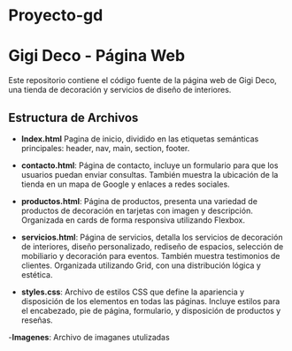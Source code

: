 # Proyecto-gd

# Gigi Deco - Página Web

Este repositorio contiene el código fuente de la página web de Gigi Deco, una tienda de decoración y servicios de diseño de interiores.

## Estructura de Archivos

- **Index.html** Pagina de inicio, dividido en las etiquetas semánticas principales: header, nav, main, section, footer.

- **contacto.html**: Página de contacto, incluye un formulario para que los usuarios puedan enviar consultas. También muestra la ubicación de la tienda en un mapa de Google y enlaces a redes sociales.
- **productos.html**: Página de productos, presenta una variedad de productos de decoración en tarjetas con imagen y descripción. Organizada en cards de forma responsiva utilizando Flexbox.
- **servicios.html**: Página de servicios, detalla los servicios de decoración de interiores, diseño personalizado, rediseño de espacios, selección de mobiliario y decoración para eventos. También muestra testimonios de clientes. Organizada utilizando Grid, con una distribución lógica y estética.

- **styles.css**: Archivo de estilos CSS que define la apariencia y disposición de los elementos en todas las páginas. Incluye estilos para el encabezado, pie de página, formulario, y disposición de productos y reseñas.

-**Imagenes**: Archivo de imaganes utulizadas 

